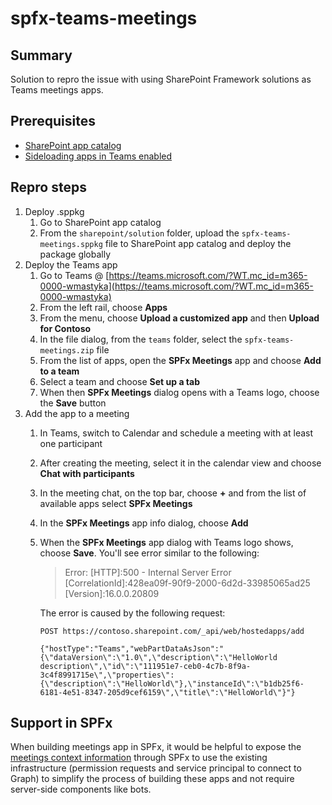 # spfx-teams-meetings

## Summary

Solution to repro the issue with using SharePoint Framework solutions as Teams meetings apps.

## Prerequisites

- [SharePoint app catalog](https://docs.microsoft.com/sharepoint/dev/spfx/set-up-your-developer-tenant?WT.mc_id=m365-0000-wmastyka)
- [Sideloading apps in Teams enabled](https://docs.microsoft.com/sharepoint/dev/spfx/integrate-with-teams-introduction?WT.mc_id=m365-0000-wmastyka#turn-on-side-loading-of-external-apps-in-teams)

## Repro steps

1. Deploy .sppkg
    1. Go to SharePoint app catalog
    1. From the `sharepoint/solution` folder, upload the `spfx-teams-meetings.sppkg` file to SharePoint app catalog and deploy the package globally
1. Deploy the Teams app
    1. Go to Teams @ [https://teams.microsoft.com/?WT.mc_id=m365-0000-wmastyka](https://teams.microsoft.com/?WT.mc_id=m365-0000-wmastyka)
    1. From the left rail, choose **Apps**
    1. From the menu, choose **Upload a customized app** and then **Upload for Contoso**
    1. In the file dialog, from the `teams` folder, select the `spfx-teams-meetings.zip` file
    1. From the list of apps, open the **SPFx Meetings** app and choose **Add to a team**
    1. Select a team and choose **Set up a tab**
    1. When then **SPFx Meetings** dialog opens with a Teams logo, choose the **Save** button
1. Add the app to a meeting
    1. In Teams, switch to Calendar and schedule a meeting with at least one participant
    1. After creating the meeting, select it in the calendar view and choose **Chat with participants**
    1. In the meeting chat, on the top bar, choose **+** and from the list of available apps select **SPFx Meetings**
    1. In the **SPFx Meetings** app info dialog, choose **Add**
    1. When the **SPFx Meetings** app dialog with Teams logo shows, choose **Save**. You'll see error similar to the following:
        > Error: [HTTP]:500 - Internal Server Error [CorrelationId]:428ea09f-90f9-2000-6d2d-33985065ad25 [Version]:16.0.0.20809

        The error is caused by the following request:

        ```text
        POST https://contoso.sharepoint.com/_api/web/hostedapps/add

        {"hostType":"Teams","webPartDataAsJson":"{\"dataVersion\":\"1.0\",\"description\":\"HelloWorld description\",\"id\":\"111951e7-ceb0-4c7b-8f9a-3c4f8991715e\",\"properties\":{\"description\":\"HelloWorld\"},\"instanceId\":\"b1db25f6-6181-4e51-8347-205d9cef6159\",\"title\":\"HelloWorld\"}"}
        ```

## Support in SPFx

When building meetings app in SPFx, it would be helpful to expose the [meetings context information](https://docs.microsoft.com/microsoftteams/platform/apps-in-teams-meetings/create-apps-for-teams-meetings?tabs=dotnet&WT.mc_id=m365-0000-wmastyka#meeting-apps-api-reference) through SPFx to use the existing infrastructure (permission requests and service principal to connect to Graph) to simplify the process of building these apps and not require server-side components like bots.